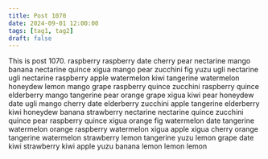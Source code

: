 ```yaml
---
title: Post 1070
date: 2024-09-01 12:00:00
tags: [tag1, tag2]
draft: false
---
```

This is post 1070.
raspberry
raspberry
date
cherry
pear
nectarine
mango
banana
nectarine
quince
xigua
mango
pear
zucchini
fig
yuzu
ugli
nectarine
ugli
nectarine
raspberry
apple
watermelon
kiwi
tangerine
watermelon
honeydew
lemon
mango
grape
raspberry
quince
zucchini
raspberry
quince
elderberry
mango
tangerine
pear
orange
grape
xigua
kiwi
pear
honeydew
date
ugli
mango
cherry
date
elderberry
zucchini
apple
tangerine
elderberry
kiwi
honeydew
banana
strawberry
nectarine
nectarine
quince
zucchini
quince
pear
raspberry
quince
xigua
orange
fig
watermelon
date
tangerine
watermelon
orange
raspberry
watermelon
xigua
apple
xigua
cherry
orange
tangerine
watermelon
strawberry
lemon
tangerine
yuzu
lemon
grape
date
kiwi
strawberry
kiwi
apple
yuzu
banana
lemon
lemon
lemon
